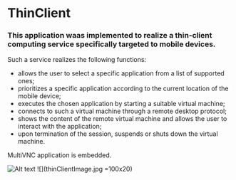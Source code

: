 # ThinClient


### This application waas implemented to realize a thin-client computing service specifically targeted to mobile devices. 
Such a service realizes the following functions:
* allows the user to select a specific application from a list of supported ones;
* prioritizes a specific application according to the current location of the mobile device;
* executes the chosen application by starting a suitable virtual machine;
* connects to such a virtual machine through a remote desktop protocol;
* shows the content of the remote virtual machine and allows the user to interact with the
application;
* upon termination of the session, suspends or shuts down the virtual machine.

MultiVNC application is embedded.

![Alt text](thinClienImage.jpg=250x)
![](thinClientImage.jpg =100x20)
